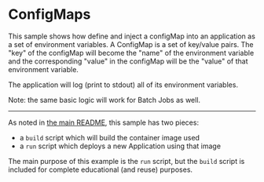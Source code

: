 # ConfigMaps

This sample shows how define and inject a configMap into an application as a
set of environment variables. A ConfigMap is a set of key/value pairs.
The "key" of the configMap will become the "name" of the environment variable
and the corresponding "value" in the configMap will be the "value" of that
environment variable.

The application will log (print to stdout) all of its environment variables.

Note: the same basic logic will work for Batch Jobs as well.

- - -

As noted in [the main README](../README.md), this sample has two pieces:

- a `build` script which will build the container image used
- a `run` script which deploys a new Application using that image

The main purpose of this example is the `run` script, but the `build`
script is included for complete educational (and reuse) purposes. 
